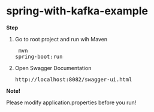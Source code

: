 # spring-with-kafka-example
<b>Step</b>
1. Go to root project and run wih Maven 
<span><pre> mvn spring-boot:run</pre></span>
2. Open Swagger Documentation <pre>http://localhost:8082/swagger-ui.html</pre>

<b>Note!</b>
<p>Please modify application.properties before you run!</p>
